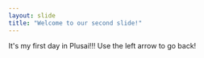 ```yaml
---
layout: slide
title: "Welcome to our second slide!"
---
```

It's my first day in Plusai!!!
Use the left arrow to go back!
